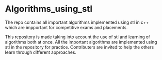 # Algorithms_using_stl
The repo contains all important algorithms implemented using stl in c++ which are impportant for competitive exams and placements.

This repository is made taking into account the use of stl and learning of algorithms both at once. All the important algorithms are implemented using stl in the repository for practice. Contributers are invited to help the others learn through different approaches.
